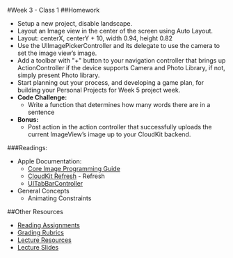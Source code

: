 #Week 3 - Class 1
##Homework
* Setup a new project, disable landscape.
* Layout an Image view in the center of the screen using Auto Layout.
* Layout: centerX, centerY + 10, width 0.94, height 0.82
* Use the UIImagePickerController and its delegate to use the camera to set the image view’s image.
* Add a toolbar with "+" button to your navigation controller that brings up ActionController if the device supports Camera and Photo Library, if not, simply present Photo library.
* Start planning out your process, and developing a game plan, for building your Personal Projects for Week 5 project week.
* **Code Challenge:**
	* Write a function that determines how many words there are in a sentence
* **Bonus:**
	* Post action in the action controller that successfully uploads the current ImageView’s image up to your CloudKit backend.

###Readings:
* Apple Documentation:
	* [Core Image Programming Guide](https://developer.apple.com/library/ios/documentation/GraphicsImaging/Conceptual/CoreImaging/ci_intro/ci_intro.html)
	* [CloudKit Refresh](https://developer.apple.com/library/ios/documentation/General/Conceptual/iCloudDesignGuide/DesigningforCloudKit/DesigningforCloudKit.html) - Refresh
	* [UITabBarController](https://developer.apple.com/library/ios/documentation/UIKit/Reference/UITabBarController_Class/index.html)
* General Concepts
	* Animating Constraints

##Other Resources
* [Reading Assignments](../../Resources/ra-grading-standard/)
* [Grading Rubrics](../../Resources/)
* [Lecture Resources](lecture/)
* [Lecture Slides](https://www.icloud.com/keynote/000zQVxi0EIEUbwpmakSgmxwA#Week3_Day1)
